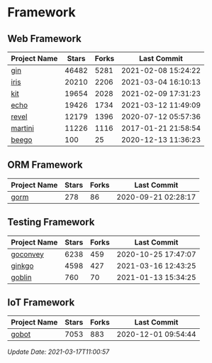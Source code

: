 # Framework

## Web Framework
| Project Name | Stars | Forks | Last Commit |
| ------------ | ----- | ----- | ----------- |
| [gin](https://github.com/gin-gonic/gin) | 46482 | 5281 | 2021-02-08 15:24:22 |
| [iris](https://github.com/kataras/iris) | 20210 | 2206 | 2021-03-04 16:10:13 |
| [kit](https://github.com/go-kit/kit) | 19654 | 2028 | 2021-02-09 17:31:23 |
| [echo](https://github.com/labstack/echo) | 19426 | 1734 | 2021-03-12 11:49:09 |
| [revel](https://github.com/revel/revel) | 12179 | 1396 | 2020-07-12 05:57:36 |
| [martini](https://github.com/go-martini/martini) | 11226 | 1116 | 2017-01-21 21:58:54 |
| [beego](https://github.com/astaxie/beego) | 100 | 25 | 2020-12-13 11:36:23 |

## ORM Framework
| Project Name | Stars | Forks | Last Commit |
| ------------ | ----- | ----- | ----------- |
| [gorm](https://github.com/jinzhu/gorm) | 278 | 86 | 2020-09-21 02:28:17 |

## Testing Framework
| Project Name | Stars | Forks | Last Commit |
| ------------ | ----- | ----- | ----------- |
| [goconvey](https://github.com/smartystreets/goconvey) | 6238 | 459 | 2020-10-25 17:47:07 |
| [ginkgo](https://github.com/onsi/ginkgo) | 4598 | 427 | 2021-03-16 12:43:25 |
| [goblin](https://github.com/franela/goblin) | 760 | 70 | 2021-01-13 15:34:25 |

## IoT Framework
| Project Name | Stars | Forks | Last Commit |
| ------------ | ----- | ----- | ----------- |
| [gobot](https://github.com/hybridgroup/gobot) | 7053 | 883 | 2020-12-01 09:54:44 |

*Update Date: 2021-03-17T11:00:57*